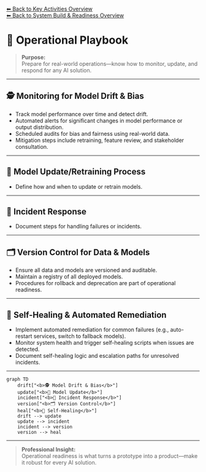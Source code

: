 [⬅ Back to Key Activities Overview](Key_Activities.md)  
[⬅ Back to System Build & Readiness Overview](README.md)

# 📒 Operational Playbook

> **Purpose:**  
> Prepare for real-world operations—know how to monitor, update, and respond for any AI solution.

---

## 🕵️ Monitoring for Model Drift & Bias

- Track model performance over time and detect drift.
- Automated alerts for significant changes in model performance or output distribution.
- Scheduled audits for bias and fairness using real-world data.
- Mitigation steps include retraining, feature review, and stakeholder consultation.

---

## 🔄 Model Update/Retraining Process

- Define how and when to update or retrain models.

---

## 🚨 Incident Response

- Document steps for handling failures or incidents.

---

## 🗂️ Version Control for Data & Models

- Ensure all data and models are versioned and auditable.
- Maintain a registry of all deployed models.
- Procedures for rollback and deprecation are part of operational readiness.

---

## 🔄 Self-Healing & Automated Remediation

- Implement automated remediation for common failures (e.g., auto-restart services, switch to fallback models).
- Monitor system health and trigger self-healing scripts when issues are detected.
- Document self-healing logic and escalation paths for unresolved incidents.

---

```mermaid
graph TD
    drift["<b>🕵️ Model Drift & Bias</b>"]
    update["<b>🔄 Model Update</b>"]
    incident["<b>🚨 Incident Response</b>"]
    version["<b>🗂️ Version Control</b>"]
    heal["<b>🔄 Self-Healing</b>"]
    drift --> update
    update --> incident
    incident --> version
    version --> heal
```

---

> **Professional Insight:**  
> Operational readiness is what turns a prototype into a product—make it robust for every AI solution.